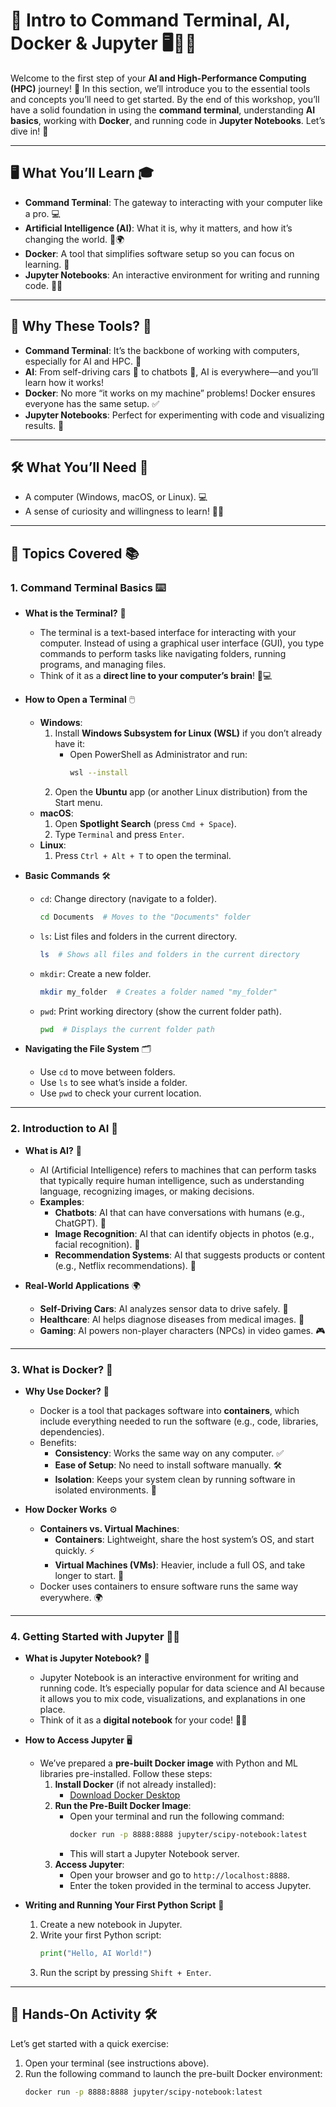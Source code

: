 # 📌 Intro to Command Terminal, AI, Docker & Jupyter 🖥️🤖🐳

Welcome to the first step of your **AI and High-Performance Computing (HPC)** journey! 🚀 In this section, we’ll introduce you to the essential tools and concepts you’ll need to get started. By the end of this workshop, you’ll have a solid foundation in using the **command terminal**, understanding **AI basics**, working with **Docker**, and running code in **Jupyter Notebooks**. Let’s dive in! 🌊

---

## 🖥️ **What You’ll Learn** 🎓
- **Command Terminal**: The gateway to interacting with your computer like a pro. 💻
- **Artificial Intelligence (AI)**: What it is, why it matters, and how it’s changing the world. 🤖🌍
- **Docker**: A tool that simplifies software setup so you can focus on learning. 🐳
- **Jupyter Notebooks**: An interactive environment for writing and running code. 📓✨

---

## 🚀 **Why These Tools?** 🌟
- **Command Terminal**: It’s the backbone of working with computers, especially for AI and HPC. 💪
- **AI**: From self-driving cars 🚗 to chatbots 💬, AI is everywhere—and you’ll learn how it works!
- **Docker**: No more “it works on my machine” problems! Docker ensures everyone has the same setup. ✅
- **Jupyter Notebooks**: Perfect for experimenting with code and visualizing results. 🎨

---

## 🛠️ **What You’ll Need** 🧰
- A computer (Windows, macOS, or Linux). 💻
- A sense of curiosity and willingness to learn! 🧠✨

---

## 📝 **Topics Covered** 📚

### 1. **Command Terminal Basics** ⌨️
   - **What is the Terminal?** 🤔
     - The terminal is a text-based interface for interacting with your computer. Instead of using a graphical user interface (GUI), you type commands to perform tasks like navigating folders, running programs, and managing files.
     - Think of it as a **direct line to your computer’s brain**! 🧠💻

   - **How to Open a Terminal** 🖱️
     - **Windows**:
       1. Install **Windows Subsystem for Linux (WSL)** if you don’t already have it:
          - Open PowerShell as Administrator and run:
            ```bash
            wsl --install
            ```
       2. Open the **Ubuntu** app (or another Linux distribution) from the Start menu.
     - **macOS**:
       1. Open **Spotlight Search** (press `Cmd + Space`).
       2. Type `Terminal` and press `Enter`.
     - **Linux**:
       1. Press `Ctrl + Alt + T` to open the terminal.

   - **Basic Commands** 🛠️
     - `cd`: Change directory (navigate to a folder).
       ```bash
       cd Documents  # Moves to the "Documents" folder
       ```
     - `ls`: List files and folders in the current directory.
       ```bash
       ls  # Shows all files and folders in the current directory
       ```
     - `mkdir`: Create a new folder.
       ```bash
       mkdir my_folder  # Creates a folder named "my_folder"
       ```
     - `pwd`: Print working directory (show the current folder path).
       ```bash
       pwd  # Displays the current folder path
       ```

   - **Navigating the File System** 🗂️
     - Use `cd` to move between folders.
     - Use `ls` to see what’s inside a folder.
     - Use `pwd` to check your current location.

---

### 2. **Introduction to AI** 🤖
   - **What is AI?** 🤔
     - AI (Artificial Intelligence) refers to machines that can perform tasks that typically require human intelligence, such as understanding language, recognizing images, or making decisions.
     - **Examples**:
       - **Chatbots**: AI that can have conversations with humans (e.g., ChatGPT). 💬
       - **Image Recognition**: AI that can identify objects in photos (e.g., facial recognition). 📸
       - **Recommendation Systems**: AI that suggests products or content (e.g., Netflix recommendations). 🍿

   - **Real-World Applications** 🌍
     - **Self-Driving Cars**: AI analyzes sensor data to drive safely. 🚗
     - **Healthcare**: AI helps diagnose diseases from medical images. 🏥
     - **Gaming**: AI powers non-player characters (NPCs) in video games. 🎮

---

### 3. **What is Docker?** 🐳
   - **Why Use Docker?** 🤔
     - Docker is a tool that packages software into **containers**, which include everything needed to run the software (e.g., code, libraries, dependencies).
     - Benefits:
       - **Consistency**: Works the same way on any computer. ✅
       - **Ease of Setup**: No need to install software manually. 🛠️
       - **Isolation**: Keeps your system clean by running software in isolated environments. 🧼

   - **How Docker Works** ⚙️
     - **Containers vs. Virtual Machines**:
       - **Containers**: Lightweight, share the host system’s OS, and start quickly. ⚡
       - **Virtual Machines (VMs)**: Heavier, include a full OS, and take longer to start. 🐢
     - Docker uses containers to ensure software runs the same way everywhere. 🌍

---

### 4. **Getting Started with Jupyter** 📓✨
   - **What is Jupyter Notebook?** 🤔
     - Jupyter Notebook is an interactive environment for writing and running code. It’s especially popular for data science and AI because it allows you to mix code, visualizations, and explanations in one place.
     - Think of it as a **digital notebook** for your code! 📓✨

   - **How to Access Jupyter** 🖥️
     - We’ve prepared a **pre-built Docker image** with Python and ML libraries pre-installed. Follow these steps:
       1. **Install Docker** (if not already installed):
          - [Download Docker Desktop](https://www.docker.com/products/docker-desktop)
       2. **Run the Pre-Built Docker Image**:
          - Open your terminal and run the following command:
            ```bash
            docker run -p 8888:8888 jupyter/scipy-notebook:latest
            ```
          - This will start a Jupyter Notebook server.
       3. **Access Jupyter**:
          - Open your browser and go to `http://localhost:8888`.
          - Enter the token provided in the terminal to access Jupyter.

   - **Writing and Running Your First Python Script** 🐍
     1. Create a new notebook in Jupyter.
     2. Write your first Python script:
        ```python
        print("Hello, AI World!")
        ```
     3. Run the script by pressing `Shift + Enter`.

---

## 🎯 **Hands-On Activity** 🛠️
Let’s get started with a quick exercise:
1. Open your terminal (see instructions above).
2. Run the following command to launch the pre-built Docker environment:
   ```bash
   docker run -p 8888:8888 jupyter/scipy-notebook:latest